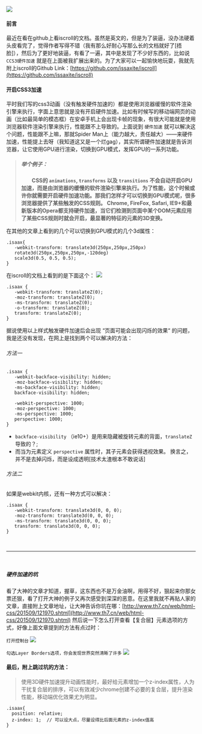 ![](http://upload-images.jianshu.io/upload_images/2838289-e52975abb2696158.png?imageMogr2/auto-orient/strip%7CimageView2/2/w/1240)
#### 前言
最近在看在github上看iscroll的文档。虽然是英文的，但是为了装逼，没办法硬着头皮看完了，觉得作者写得不错（我有那么好耐心写那么长的文档就好了[捂脸]），然后为了更好地装逼，有看了一遍，其中是发现了不少好东西的，比如说 `CCS3硬件加速` 就是在上面被我扩展出来的。为了大家可以一起愉快地玩耍，我就先附上iscroll的Github Link：[https://github.com/issaxite/iscroll](https://github.com/issaxite/iscroll)

#### 开启CSS3加速
平时我们写的css3动画（没有触发硬件加速的）都是使用浏览器缓慢的软件渲染引擎来执行，字面上意思就是没有开启硬件加速。比如有时候写的移动端网页的动画（比如最简单的模态框）在安卓手机上会出现卡帧的现象，有很大可能就是使用浏览器软件渲染引擎来执行，性能跟不上导致的。上面说到 `硬件加速` 就可以解决这个问题，性能跟不上嘛，那就Spider Man上（能力越大，责任越大）——来硬件加速，性能提上去呀（我知道这又是一个烂gag），其实所谓硬件加速就是告诉浏览器，让它使用GPU进行渲染，切换到GPU模式，发挥GPU的一系列功能。
>##### 举个例子：
>　　**CSS的  `animations`,  `transforms` 以及 `transitions` 不会自动开启GPU加速，而是由浏览器的缓慢的软件渲染引擎来执行。为了性能，这个时候或许你就需要开启硬件加速功能。那我们怎样才可以切换到GPU模式呢，很多浏览器提供了某些触发的CSS规则。
Chrome, FireFox, Safari, IE9+和最新版本的Opera都支持硬件加速，当它们检测到页面中某个DOM元素应用了某些CSS规则时就会开启，最显著的特征的元素的3D变换。**

在其他的文章上看到的几个可以切换到GPU模式的几个3d属性：
```
.isaax{
   -webkit-transform: translate3d(250px,250px,250px)
   rotate3d(250px,250px,250px,-120deg)
   scale3d(0.5, 0.5, 0.5);
}
```
在iscroll的文档上看到的是下面这个：
![](http://upload-images.jianshu.io/upload_images/2838289-ea6e59359fc1c30e.png?imageMogr2/auto-orient/strip%7CimageView2/2/w/1240)
```
.isaax {
   -webkit-transform: translateZ(0);
   -moz-transform: translateZ(0);
   -ms-transform: translateZ(0);
   -o-transform: translateZ(0);
   transform: translateZ(0);
}
```
据说使用以上样式触发硬件加速后会出现 “页面可能会出现闪烁的效果“ 的问题，我是还没有发现，在网上是找到两个可以解决的方法：
###### 方法一
```
.isaax {
   -webkit-backface-visibility: hidden;
   -moz-backface-visibility: hidden;
   -ms-backface-visibility: hidden;
   backface-visibility: hidden;
 
   -webkit-perspective: 1000;
   -moz-perspective: 1000;
   -ms-perspective: 1000;
   perspective: 1000;
}
```
- `backface-visibility` （ie10+）是用来隐藏被旋转元素的背面，`translateZ` 导致的？;
- 而当为元素定义 `perspective` 属性时，其子元素会获得透视效果。
换言之，并不是去掉闪烁，而是设成透明[技术太渣根本不敢说话]
 
###### 方法二
如果是webkit内核，还有一种方式可以解决：
```
.isaax {
   -webkit-transform: translate3d(0, 0, 0);
   -moz-transform: translate3d(0, 0, 0);
   -ms-transform: translate3d(0, 0, 0);
   transform: translate3d(0, 0, 0);
}
```
 

------
 
##### 硬件加速的坑
看了大神的文章才知道，握草，这东西也不是万金油啊，用得不好，狠起来你那女票还狠，看了打开大神的例子又再次感受到深深的恶意。在这里我就不再贴人家的文章，直接附上文章地址，让大神告诉你坑在哪：[http://www.th7.cn/web/html-css/201509/121970.shtml](http://www.th7.cn/web/html-css/201509/121970.shtml)
然后说一下怎么打开查看【复合层】元素选项的方式，好像上面文章提到的方法有点过时：

`打开控制台`
![](http://upload-images.jianshu.io/upload_images/2838289-884b9ad2445ec8f9.png?imageMogr2/auto-orient/strip%7CimageView2/2/w/1240)

`勾选Layer Borders选项，你会发现世界突然清晰了许多`
![](http://upload-images.jianshu.io/upload_images/2838289-ed4e4fa3695794b1.png?imageMogr2/auto-orient/strip%7CimageView2/2/w/1240)

#### 最后，附上跳过坑的方法：
>使用3D硬件加速提升动画性能时，最好给元素增加一个z-index属性，人为干扰复合层的排序，可以有效减少chrome创建不必要的复合层，提升渲染性能，移动端优化效果尤为明显。

```
.isaax{
  position: relative;
  z-index: 1;  // 可以设大点，尽量设得比后面元素的z-index值高
}
```
